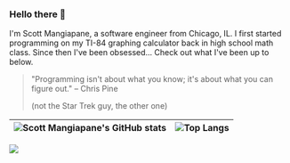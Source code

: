 ### Hello there 👋

I'm Scott Mangiapane, a software engineer from Chicago, IL. I first started programming on my TI-84 graphing calculator back in high school math class. Since then I've been obsessed... Check out what I've been up to below.

> "Programming isn't about what you know; it's about what you can figure out." – Chris Pine
> 
> (not the Star Trek guy, the other one)

| ![Scott Mangiapane's GitHub stats](https://github-readme-stats.vercel.app/api?username=scottmangiapane&hide=contribs,issues,prs&rank_icon=github&hide_border=true) | ![Top Langs](https://github-readme-stats.vercel.app/api/top-langs/?username=scottmangiapane&hide_border=true&layout=compact) |
| ------------- | ------------- |

![](https://komarev.com/ghpvc/?username=scottmangiapane)
